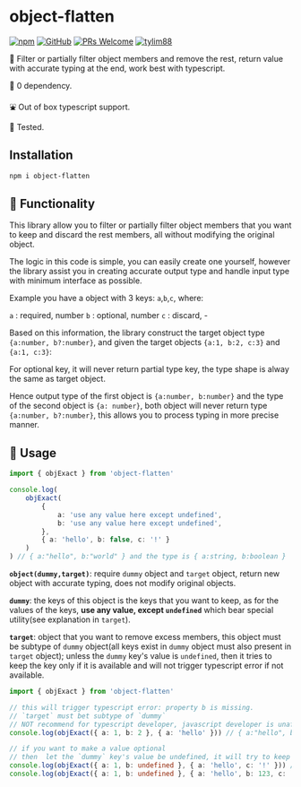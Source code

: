 # object-flatten

[![npm](https://img.shields.io/npm/v/object-flatten)](https://www.npmjs.com/package/object-flatten) [![GitHub](https://img.shields.io/github/license/tylim88/object-flatten)](https://github.com/tylim88/object-flatten/blob/master/LICENSE) [![PRs Welcome](https://img.shields.io/badge/PRs-welcome-brightgreen.svg?style=flat-square)](https://github.com/tylim88/object-flatten/pulls) [![tylim88](https://circleci.com/gh/tylim88/object-flatten.svg?style=shield)](<[LINK](https://github.com/tylim88/object-flatten#object-flatten)>)

🐤 Filter or partially filter object members and remove the rest, return value with accurate typing at the end, work best with typescript.

🥰 0 dependency.

⛲️ Out of box typescript support.

🦺 Tested.

## Installation

```bash
npm i object-flatten
```

## 🦗 Functionality

This library allow you to filter or partially filter object members that you want to keep and discard the rest members, all without modifying the original object.

The logic in this code is simple, you can easily create one yourself, however the library assist you in creating accurate output type and handle input type with minimum interface as possible.

Example you have a object with 3 keys: `a`,`b`,`c`, where:

`a` : required, number
`b` : optional, number
`c` : discard, -

Based on this information, the library construct the target object type `{a:number, b?:number}`, and given the target objects `{a:1, b:2, c:3}` and `{a:1, c:3}`:

For optional key, it will never return partial type key, the type shape is alway the same as target object.

Hence output type of the first object is `{a:number, b:number}` and the type of the second object is `{a: number}`, both object will never return type `{a:number, b?:number}`, this allows you to process typing in more precise manner.

## 🎵 Usage

```ts
import { objExact } from 'object-flatten'

console.log(
	objExact(
		{
			a: 'use any value here except undefined',
			b: 'use any value here except undefined',
		},
		{ a: 'hello', b: false, c: '!' }
	)
) // { a:"hello", b:"world" } and the type is { a:string, b:boolean }
```

**`object(dummy,target)`**: require `dummy` object and `target` object, return new object with accurate typing, does not modify original objects.

**`dummy`**: the keys of this object is the keys that you want to keep, as for the values of the keys, **use any value, except `undefined`** which bear special utility(see explanation in `target`).

**`target`**: object that you want to remove excess members, this object must be subtype of `dummy` object(all keys exist in `dummy` object must also present in `target` object); unless the `dummy` key's value is `undefined`, then it tries to keep the key only if it is available and will not trigger typescript error if not available.

```ts
import { objExact } from 'object-flatten'

// this will trigger typescript error: property b is missing.
// `target` must bet subtype of `dummy`
// NOT recommend for typescript developer, javascript developer is unaffected
console.log(objExact({ a: 1, b: 2 }, { a: 'hello' })) // { a:"hello", b: undefined } and the type is { a: unknown, b: unknown } <- wasted

// if you want to make a value optional
// then  let the `dummy` key's value be undefined, it will try to keep the key if it is available in `target`
console.log(objExact({ a: 1, b: undefined }, { a: 'hello', c: '!' })) // { a:"hello" } and the type is {a: string}
console.log(objExact({ a: 1, b: undefined }, { a: 'hello', b: 123, c: '!' })) // { a:"hello", b:123 } and the type is {a: string, b: number}
```
